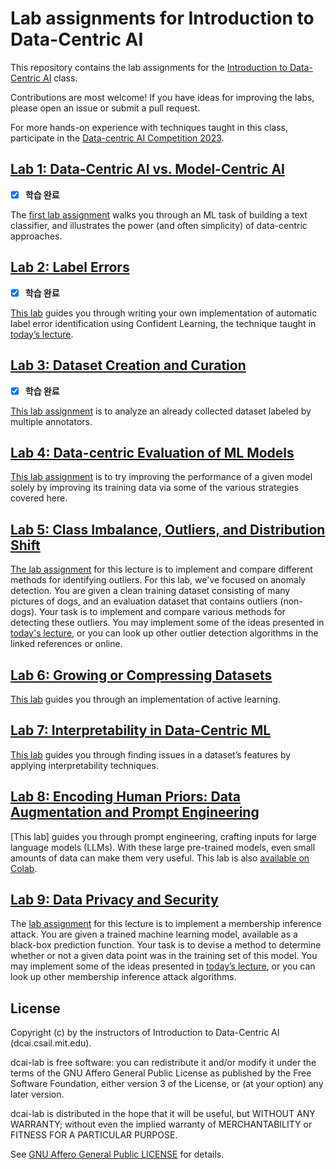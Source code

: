 # Lab assignments for Introduction to Data-Centric AI

This repository contains the lab assignments for the [Introduction to
Data-Centric AI](https://dcai.csail.mit.edu/) class.

Contributions are most welcome! If you have ideas for improving the labs,
please open an issue or submit a pull request.

For more hands-on experience with techniques taught in this class, participate in the
[Data-centric AI Competition 2023](https://machinehack.com/tournaments/data_centric_ai_competition_2023).

## [Lab 1: Data-Centric AI vs. Model-Centric AI][lab-1]
- [x] **학습 완료**

The [first lab assignment][lab-1] walks you through an ML task of building a
text classifier, and illustrates the power (and often simplicity) of
data-centric approaches.

[lab-1]: data_centric_model_centric/Lab%20-%20Data-Centric%20AI%20vs%20Model-Centric%20AI.ipynb

## [Lab 2: Label Errors][lab-2]
- [x] **학습 완료**

[This lab][lab-2] guides you through writing your own implementation of
automatic label error identification using Confident Learning, the technique
taught in [today’s lecture][lec-2].

[lab-2]: label_errors/Lab%20-%20Label%20Errors.ipynb
[lec-2]: https://dcai.csail.mit.edu/lectures/label-errors/

## [Lab 3: Dataset Creation and Curation][lab-3]
- [x] **학습 완료**

[This lab assignment][lab-3] is to analyze an already collected dataset labeled
by multiple annotators.

[lab-3]: dataset_curation/Lab%20-%20Dataset%20Curation.ipynb

## [Lab 4: Data-centric Evaluation of ML Models][lab-4]

[This lab assignment][lab-4] is to try improving the performance of a given
model solely by improving its training data via some of the various strategies
covered here.

[lab-4]: data_centric_evaluation/Lab%20-%20Data-Centric%20Evaluation.ipynb

## [Lab 5: Class Imbalance, Outliers, and Distribution Shift][lab-5]

[The lab assignment][lab-5] for this lecture is to implement and compare
different methods for identifying outliers. For this lab, we've focused on
anomaly detection. You are given a clean training dataset consisting of many
pictures of dogs, and an evaluation dataset that contains outliers (non-dogs).
Your task is to implement and compare various methods for detecting these
outliers. You may implement some of the ideas presented in [today's
lecture][lec-5], or you can look up other outlier detection algorithms in the
linked references or online.

[lab-5]: outliers/Lab%20-%20Outliers.ipynb
[lec-5]: https://dcai.csail.mit.edu/lectures/imbalance-outliers-shift/

## [Lab 6: Growing or Compressing Datasets][lab-6]

[This lab][lab-6] guides you through an implementation of active learning.

[lab-6]: growing_datasets/Lab%20-%20Growing%20Datasets.ipynb

## [Lab 7: Interpretability in Data-Centric ML][lab-7]

[This lab][lab-7] guides you through finding issues in a dataset’s features by
applying interpretability techniques.

[lab-7]: interpretable_features/Lab%20-%20Interpretable%20Features.ipynb

## [Lab 8: Encoding Human Priors: Data Augmentation and Prompt Engineering][lab-8]

[This lab] guides you through prompt engineering, crafting inputs for large
language models (LLMs). With these large pre-trained models, even small amounts
of data can make them very useful. This lab is also [available on
Colab][lab-8-colab].

[lab-8]: prompt_engineering/Lab_Prompt_Engineering.ipynb
[lab-8-colab]: https://colab.research.google.com/drive/1cipH-u6Jz0EH-6Cd9MPYgY4K0sJZwRJq

## [Lab 9: Data Privacy and Security][lab-9]

The [lab assignment][lab-9] for this lecture is to implement a membership
inference attack. You are given a trained machine learning model, available as
a black-box prediction function. Your task is to devise a method to determine
whether or not a given data point was in the training set of this model. You
may implement some of the ideas presented in [today’s lecture][lec-9], or you
can look up other membership inference attack algorithms.


[lab-9]: membership_inference/Lab%20-%20Membership%20Inference.ipynb
[lec-9]: https://dcai.csail.mit.edu/lectures/data-privacy-security/

## License

Copyright (c) by the instructors of Introduction to Data-Centric AI (dcai.csail.mit.edu).

dcai-lab is free software: you can redistribute it and/or modify it under the terms of the GNU Affero General Public License as published by the Free Software Foundation, either version 3 of the License, or (at your option) any later version.

dcai-lab is distributed in the hope that it will be useful, but WITHOUT ANY WARRANTY; without even the implied warranty of MERCHANTABILITY or FITNESS FOR A PARTICULAR PURPOSE.

See [GNU Affero General Public LICENSE](https://github.com/dcai-course/dcai-lab/blob/master/LICENSE.txt) for details.

